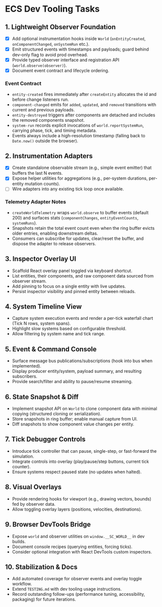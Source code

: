 # ECS Dev Tooling Tasks

## 1. Lightweight Observer Foundation
- [x] Add optional instrumentation hooks inside `World` (`onEntityCreated`, `onComponentChanged`, `onSystemRun` etc.).
- [x] Emit structured events with timestamps and payloads; guard behind dev-only flag to avoid prod overhead.
- [x] Provide typed observer interface and registration API (`world.observe(observer)`).
- [x] Document event contract and lifecycle ordering.

### Event Contract
- `entity-created` fires immediately after `createEntity` allocates the id and before change listeners run.
- `component-changed` emits for `added`, `updated`, and `removed` transitions with current and previous payloads.
- `entity-destroyed` triggers after components are detached and includes the removed components snapshot.
- `system-run` records explicit invocations of `world.reportSystemRun`, carrying phase, tick, and timing metadata.
- Events always include a high-resolution timestamp (falling back to `Date.now()` outside the browser).

## 2. Instrumentation Adapters
- [x] Create standalone observable stream (e.g., simple event emitter) that buffers the last N events.
- [x] Expose helper utilities for aggregations (e.g., per-system durations, per-entity mutation counts).
- [ ] Wire adapters into any existing tick loop once available.

### Telemetry Adapter Notes
- `createWorldTelemetry` wraps `world.observe` to buffer events (default 200) and surfaces stats (`componentChanges`, `entityEventCounts`, `systemRuns`).
- Snapshots retain the total event count even when the ring buffer evicts older entries, enabling downstream deltas.
- Consumers can subscribe for updates, clear/reset the buffer, and dispose the adapter to release observers.

## 3. Inspector Overlay UI
- Scaffold React overlay panel toggled via keyboard shortcut.
- List entities, their components, and raw component data sourced from observer stream.
- Add pinning to focus on a single entity with live updates.
- Persist inspector visibility and pinned entity between reloads.

## 4. System Timeline View
- Capture system execution events and render a per-tick waterfall chart (Tick N rows, system spans).
- Highlight slow systems based on configurable threshold.
- Allow filtering by system name and tick range.

## 5. Event & Command Console
- Surface message bus publications/subscriptions (hook into bus when implemented).
- Display producer entity/system, payload summary, and resulting subscribers.
- Provide search/filter and ability to pause/resume streaming.

## 6. State Snapshot & Diff
- Implement snapshot API on `World` to clone component data with minimal copying (structured cloning or serialization).
- Store snapshots in ring buffer; enable manual capture from UI.
- Diff snapshots to show component value changes per entity.

## 7. Tick Debugger Controls
- Introduce tick controller that can pause, single-step, or fast-forward the simulation.
- Integrate controls into overlay (play/pause/step buttons, current tick counter).
- Ensure systems respect paused state (no updates when halted).

## 8. Visual Overlays
- Provide rendering hooks for viewport (e.g., drawing vectors, bounds) fed by observer data.
- Allow toggling overlay layers (positions, velocities, destinations).

## 9. Browser DevTools Bridge
- Expose `world` and observer utilities on `window.__SC_WORLD__` in dev builds.
- Document console recipes (querying entities, forcing ticks).
- Consider optional integration with React DevTools custom inspectors.

## 10. Stabilization & Docs
- Add automated coverage for observer events and overlay toggle workflow.
- Extend `TESTING.md` with dev tooling usage instructions.
- Record outstanding follow-ups (performance tuning, accessibility, packaging) for future iterations.
